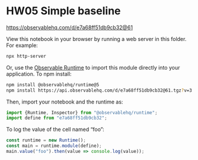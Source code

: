 # HW05 Simple baseline

https://observablehq.com/d/e7a68ff51db9cb32@61

View this notebook in your browser by running a web server in this folder. For
example:

~~~sh
npx http-server
~~~

Or, use the [Observable Runtime](https://github.com/observablehq/runtime) to
import this module directly into your application. To npm install:

~~~sh
npm install @observablehq/runtime@5
npm install https://api.observablehq.com/d/e7a68ff51db9cb32@61.tgz?v=3
~~~

Then, import your notebook and the runtime as:

~~~js
import {Runtime, Inspector} from "@observablehq/runtime";
import define from "e7a68ff51db9cb32";
~~~

To log the value of the cell named “foo”:

~~~js
const runtime = new Runtime();
const main = runtime.module(define);
main.value("foo").then(value => console.log(value));
~~~
